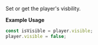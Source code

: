 Set or get the player's visbility.

**Example Usage**

```js
const isVisible = player.visible;
player.visible = false;
```
